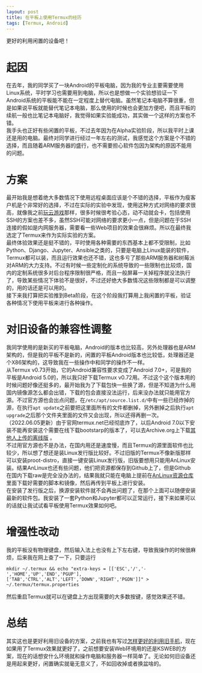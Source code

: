 ```yaml
---
layout: post
title: 在平板上使用Termux的经历
tags: [Termux, Android]
---
```


  更好的利用闲置的设备吧！<!--more-->    

# 起因
  在去年，我的同学买了一块Android的平板电脑，因为我的专业主要需要使用Linux系统，平时学习也需要用到电脑，所以也是想做一个实验想验证一下Android系统的平板能不能在一定程度上替代电脑。虽然笔记本电脑不算很重，但是如果说平板就能替代笔记本电脑，那么使用的时候也会更加方便吧，而且平板的续航一般也比笔记本电脑好，我觉得如果实验能成功，其实做一个这样的方案也不错。   
  我手头也正好有些闲置的平板，不过去年因为在Alpha实验阶段，所以我平时上课还是用的电脑。最终对同学进行经过一年左右的测试，我感觉这个方案是个不错的选择，而且随着ARM服务器的盛行，也不需要担心软件包因为架构的原因不能用的问题。   

# 方案
  最开始我是想着绝大多数情况下使用远程桌面应该是个不错的选择，平板作为瘦客户机是个非常好的选择，不过在实际的实验中发现，使用这种方式对网络的要求很高，就像我之前[玩云游戏](/2021/09/28/cloudgame.html)那样，很多时候很考验心态，动不动就会卡，包括使用SSH的方案也差不多，虽然SSH可能对网络的要求更小一点，但是问题在于SSH连接的假如是内网服务器，需要看一些Web项目的效果会很麻烦。所以在最终我选定了Termux来作为实际实验的方案。   
  最终体验效果还是挺不错的，平时使用各种需要的东西基本上都不受限制，比如Python、Django、Jupyter、Ansible之类的，只要是电脑上Linux能装的软件，Termux都可以装，而且运行效果也还不错，这也多亏了那些ARM服务器和树莓派对ARM的大力支持。不过有时候一些定制化的系统导致的一些限制也比较烦，国内的定制系统很多对后台程序限制很严格，而且一般屏幕一关掉程序就没法执行了，导致某些情况下体验不是很好，不过还好绝大多数情况这些限制都是可以调整的，用的话还是可以用的。   
  接下来我打算把实验推到Beta阶段，在这个阶段我打算用上我闲置的平板，验证各种情况下使用平板来进行各种操作。   

# 对旧设备的兼容性调整
  我同学使用的是新买的平板电脑，Android的版本也比较高，另外处理器也是ARM架构的，但是我的平板不是新的，闲置的平板Android版本也比较低，处理器还是个X86架构的，这导致我在一些操作中和同学的操作不一样。    
  从Termux v0.73开始，它的Android兼容性要求变成了Android 7.0+，可是我的平板是Android 5.0的，所以我只好下载Termux v0.72用。不过这个这个版本用的时候问题好像还挺多的，最开始我为了下载包快一些换了源，但是不知道为什么用国内镜像源怎么都会出错，下载的包会直接没法运行，后来没办法就只能用官方源。不过官方源也会出点问题，在`/etc/apt/source.list.d/`中有一些已经炸掉的源，在执行`apt update`之前要把这里面所有的文件都删掉，另外删掉之后执行`apt upgrade`之后那个文件夹里面的文件又会出现，所以还得再删一次。   
  （2022.06.05更新）由于官网termux.net已经彻底炸了，以后Android 7.0以下安装不能再安装这个需要在线下载bootstarp的版本了，可以去Archive.org上下载[其他人上传的离线版](https://archive.org/details/termux-repositories-legacy) 。   
  不过用官方源也不是办法，在国内用还是速度慢，而且Termux的源里面软件也比较少，所以想了想还是装Linux发行版比较好。不过旧版的Termux不像新版那样可以安装proot-distro，直接一键安装Linux发行版，旧版要想用只能用AnLinux安装。结果AnLinux也还有些问题，他们把资源都保存到Github上了，但是Github在国内下载raw是完全没办法的，结果我就只能在电脑上提前在[AnLinux资源仓库](https://github.com/EXALAB/Anlinux-Resources)里面下载好需要的脚本和镜像，然后再传到平板上进行安装。   
  在安装了发行版之后，换源安装软件就不会再出问题了，在那个上面可以随便安装最新的软件包。我安装了一套Python和Jupyter都可以正常运行，接下来如果可以的话就让我试试看平板使用Termux效果如何吧。   

# 增强性改动
  我的平板没有物理键盘，然后输入法上也没有上下左右键，导致我操作的时候很麻烦，后来我在网上查了一下，只要运行   
```shell
mkdir ~/.termux && echo "extra-keys = [['ESC','/','-','HOME','UP','END','PGUP'],['TAB','CTRL','ALT','LEFT','DOWN','RIGHT','PGDN']]" > ~/.termux/termux.properties
```
  然后重启Termux就可以在键盘上方出现需要的大多数按键，感觉效果还不错。

# 总结
  其实这也是更好利用旧设备的方案，之前我也有写过[怎样更好的利用旧手机](/2020/03/08/oldphone.html)，现在如果用了Termux效果就更好了，之前想要安装Web环境用的还是KSWEB的方案，现在的话想安什么环境就和操作电脑和服务器一样简单了。无论如何旧设备还是用起来更好，闲置确实就毫无意义了，不如回收掉或者换盆啥的。
